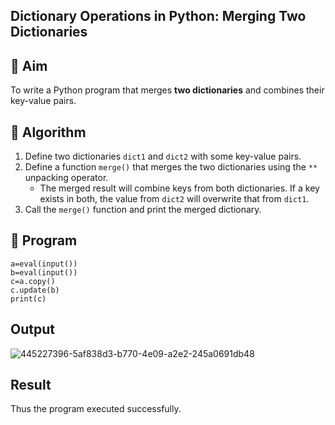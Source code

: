 ## Dictionary Operations in Python: Merging Two Dictionaries

## 🎯 Aim
To write a Python program that merges **two dictionaries** and combines their key-value pairs.

## 🧠 Algorithm
1. Define two dictionaries `dict1` and `dict2` with some key-value pairs.
2. Define a function `merge()` that merges the two dictionaries using the `**` unpacking operator.
   - The merged result will combine keys from both dictionaries. If a key exists in both, the value from `dict2` will overwrite that from `dict1`.
3. Call the `merge()` function and print the merged dictionary.

## 🧾 Program
~~~
a=eval(input())
b=eval(input())
c=a.copy()
c.update(b)
print(c)
~~~
## Output
![445227396-5af838d3-b770-4e09-a2e2-245a0691db48](https://github.com/user-attachments/assets/bef48ccc-3fa1-4e1c-af38-772f2fef5222)

## Result
Thus the program executed successfully.

